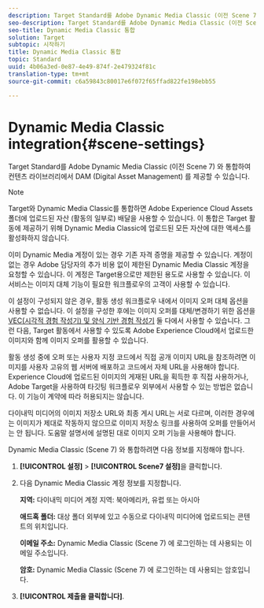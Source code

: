 ```yaml
---
description: Target Standard를 Adobe Dynamic Media Classic (이전 Scene 7) 와 통합하여 컨텐츠 라이브러리에서 DAM (Digital Asset Management) 를 제공할 수 있습니다.
seo-description: Target Standard를 Adobe Dynamic Media Classic (이전 Scene 7) 와 통합하여 컨텐츠 라이브러리에서 DAM (Digital Asset Management) 를 제공할 수 있습니다.
seo-title: Dynamic Media Classic 통합
solution: Target
subtopic: 시작하기
title: Dynamic Media Classic 통합
topic: Standard
uuid: 4b06a3ed-0e87-4e49-874f-2e479324f81c
translation-type: tm+mt
source-git-commit: c6a59843c80017e6f072f65ffad822fe198ebb55

---
```



# Dynamic Media Classic integration{#scene-settings}

Target Standard를 Adobe Dynamic Media Classic (이전 Scene 7) 와 통합하여 컨텐츠 라이브러리에서 DAM (Digital Asset Management) 를 제공할 수 있습니다.

>[!NOTE]
>
>Target와 Dynamic Media Classic를 통합하면 Adobe Experience Cloud Assets 폴더에 업로드된 자산 (활동의 일부로) 배달을 사용할 수 있습니다. 이 통합은 Target 활동에 제공하기 위해 Dynamic Media Classic에 업로드된 모든 자산에 대한 액세스를 활성화하지 않습니다.

이미 Dynamic Media 계정이 있는 경우 기존 자격 증명을 제공할 수 있습니다. 계정이 없는 경우 Adobe 담당자의 추가 비용 없이 제한된 Dynamic Media Classic 계정을 요청할 수 있습니다. 이 계정은 Target용으로만 제한된 용도로 사용할 수 있습니다. 이 서비스는 이미지 대체 기능이 필요한 워크플로우의 고객이 사용할 수 있습니다.

이 설정이 구성되지 않은 경우, 활동 생성 워크플로우 내에서 이미지 오퍼 대체 옵션을 사용할 수 없습니다. 이 설정을 구성한 후에는 이미지 오퍼를 대체/변경하기 위한 옵션을 [VEC(시각적 경험 작성기) 및 양식 기반 경험 작성기](../c-experiences/experiences.md#concept_A2E10F6AFB3D4AEAB6951EE14688848D) 둘 다에서 사용할 수 있습니다. 그런 다음, Target 활동에서 사용할 수 있도록 Adobe Experience Cloud에서 업로드한 이미지와 함께 이미지 오퍼를 활용할 수 있습니다.

활동 생성 중에 오퍼 또는 사용자 지정 코드에서 직접 공개 이미지 URL을 참조하려면 이미지를 사용자 고유의 웹 서버에 배포하고 코드에서 자체 URL을 사용해야 합니다. Experience Cloud에 업로드된 이미지의 게재된 URL을 획득한 후 직접 사용하거나, Adobe Target을 사용하여 타깃팅 워크플로우 외부에서 사용할 수 있는 방법은 없습니다. 이 기능이 계약에 따라 허용되지는 않습니다.

다이내믹 미디어의 이미지 저장소 URL와 최종 게시 URL는 서로 다르며, 이러한 경우에는 이미지가 제대로 작동하지 않으므로 이미지 저장소 링크를 사용하여 오퍼를 만들어서는 안 됩니다. 도움말 설명서에 설명된 대로 이미지 오퍼 기능을 사용해야 합니다.

Dynamic Media Classic (Scene 7) 와 통합하려면 다음 정보를 지정해야 합니다.

1. **[!UICONTROL 설정]** &gt; **[!UICONTROL Scene7 설정]**&#x200B;을 클릭합니다.
1. 다음 Dynamic Media Classic 계정 정보를 지정합니다.

   **지역:** 다이내믹 미디어 계정 지역: 북아메리카, 유럽 또는 아시아

   **애드혹 폴더:** 대상 폴더 외부에 있고 수동으로 다이내믹 미디어에 업로드되는 콘텐트의 위치입니다.

   **이메일 주소:** Dynamic Media Classic (Scene 7) 에 로그인하는 데 사용되는 이메일 주소입니다.

   **암호:** Dynamic Media Classic (Scene 7) 에 로그인하는 데 사용되는 암호입니다.
1. **[!UICONTROL 제출을 클릭합니다]**.
